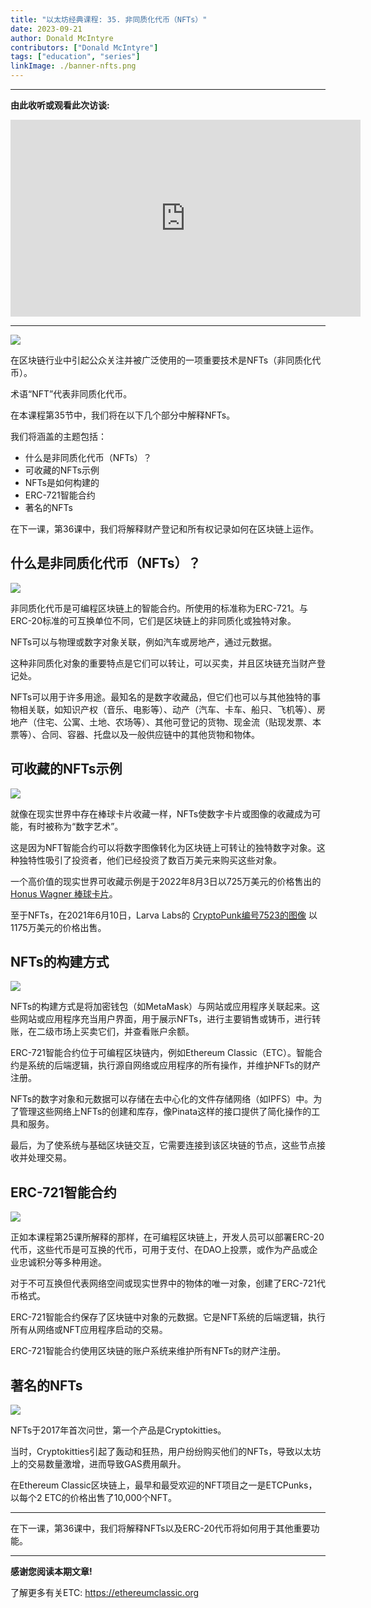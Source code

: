 ```yaml
---
title: "以太坊经典课程: 35. 非同质化代币（NFTs）"
date: 2023-09-21
author: Donald McIntyre
contributors: ["Donald McIntyre"]
tags: ["education", "series"]
linkImage: ./banner-nfts.png
---
```


---
**由此收听或观看此次访谈:**

<iframe width="560" height="315" src="https://www.youtube.com/embed/v8Isn4i6Ww8?si=EMyAqiRt7c_SIZOZ" title="YouTube video player" frameborder="0" allow="accelerometer; autoplay; clipboard-write; encrypted-media; gyroscope; picture-in-picture; web-share" allowfullscreen></iframe>

---

![](1.png)

在区块链行业中引起公众关注并被广泛使用的一项重要技术是NFTs（非同质化代币）。

术语“NFT”代表非同质化代币。

在本课程第35节中，我们将在以下几个部分中解释NFTs。

我们将涵盖的主题包括：

- 什么是非同质化代币（NFTs）？
- 可收藏的NFTs示例
- NFTs是如何构建的
- ERC-721智能合约
- 著名的NFTs

在下一课，第36课中，我们将解释财产登记和所有权记录如何在区块链上运作。

## 什么是非同质化代币（NFTs）？

![](2.png)

非同质化代币是可编程区块链上的智能合约。所使用的标准称为ERC-721。与ERC-20标准的可互换单位不同，它们是区块链上的非同质化或独特对象。

NFTs可以与物理或数字对象关联，例如汽车或房地产，通过元数据。

这种非同质化对象的重要特点是它们可以转让，可以买卖，并且区块链充当财产登记处。

NFTs可以用于许多用途。最知名的是数字收藏品，但它们也可以与其他独特的事物相关联，如知识产权（音乐、电影等）、动产（汽车、卡车、船只、飞机等）、房地产（住宅、公寓、土地、农场等）、其他可登记的货物、现金流（贴现发票、本票等）、合同、容器、托盘以及一般供应链中的其他货物和物体。

## 可收藏的NFTs示例

![](3.png)

就像在现实世界中存在棒球卡片收藏一样，NFTs使数字卡片或图像的收藏成为可能，有时被称为“数字艺术”。

这是因为NFT智能合约可以将数字图像转化为区块链上可转让的独特数字对象。这种独特性吸引了投资者，他们已经投资了数百万美元来购买这些对象。

一个高价值的现实世界可收藏示例是于2022年8月3日以725万美元的价格售出的 [Honus Wagner 棒球卡片](https://www.mlb.com/news/rare-t206-honus-wagner-baseball-card-sold-for-7-25-million)。

至于NFTs，在2021年6月10日，Larva Labs的 [CryptoPunk编号7523的图像](https://www.cnbc.com/2021/06/10/covid-alien-cryptopunk-nft-sells-for-11point7-million-in-sothebys-auction.html) 以1175万美元的价格出售。

## NFTs的构建方式

![](4.png)

NFTs的构建方式是将加密钱包（如MetaMask）与网站或应用程序关联起来。这些网站或应用程序充当用户界面，用于展示NFTs，进行主要销售或铸币，进行转账，在二级市场上买卖它们，并查看账户余额。

ERC-721智能合约位于可编程区块链内，例如Ethereum Classic（ETC）。智能合约是系统的后端逻辑，执行源自网络或应用程序的所有操作，并维护NFTs的财产注册。

NFTs的数字对象和元数据可以存储在去中心化的文件存储网络（如IPFS）中。为了管理这些网络上NFTs的创建和库存，像Pinata这样的接口提供了简化操作的工具和服务。

最后，为了使系统与基础区块链交互，它需要连接到该区块链的节点，这些节点接收并处理交易。

## ERC-721智能合约

![](5.png)

正如本课程第25课所解释的那样，在可编程区块链上，开发人员可以部署ERC-20代币，这些代币是可互换的代币，可用于支付、在DAO上投票，或作为产品或企业忠诚积分等多种用途。

对于不可互换但代表网络空间或现实世界中的物体的唯一对象，创建了ERC-721代币格式。

ERC-721智能合约保存了区块链中对象的元数据。它是NFT系统的后端逻辑，执行所有从网络或NFT应用程序启动的交易。

ERC-721智能合约使用区块链的账户系统来维护所有NFTs的财产注册。

## 著名的NFTs

![](6.png)

NFTs于2017年首次问世，第一个产品是Cryptokitties。

当时，Cryptokitties引起了轰动和狂热，用户纷纷购买他们的NFTs，导致以太坊上的交易数量激增，进而导致GAS费用飙升。

在Ethereum Classic区块链上，最早和最受欢迎的NFT项目之一是ETCPunks，以每个2 ETC的价格出售了10,000个NFT。

---

在下一课，第36课中，我们将解释NFTs以及ERC-20代币将如何用于其他重要功能。

---

**感谢您阅读本期文章!**

了解更多有关ETC: https://ethereumclassic.org
